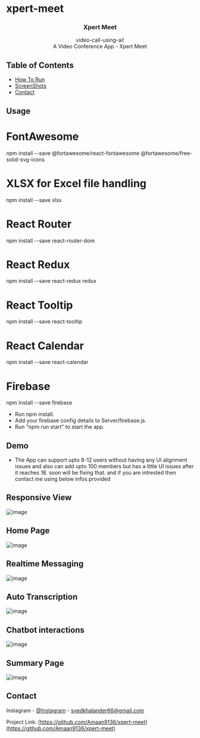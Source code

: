 # xpert-meet

<p align="center">  
  <h3 align="center">Xpert Meet </h3>

  <p align="center">
    video-call-using-ai!
    <br />  
     A Video Conference App - Xpert Meet
    <br />
  </p>
</p>

<!-- TABLE OF CONTENTS -->

## Table of Contents

- [How To Run](#usage)
- [ScreenShots](#demo)
- [Contact](#contact)

<!-- tutorial -->

<!-- Prerequisites -->

## Usage
<!-- install dependencies -->
# FontAwesome
npm install --save @fortawesome/react-fontawesome @fortawesome/free-solid-svg-icons

# XLSX for Excel file handling
npm install --save xlsx

# React Router
npm install --save react-router-dom

# React Redux
npm install --save react-redux redux

# React Tooltip
npm install --save react-tooltip

# React Calendar
npm install --save react-calendar

# Firebase
npm install --save firebase

<!-- run below commands -->
- Run npm install.
- Add your firebase config details to Server/firebase.js.
- Run "npm run start" to start the app.

<!-- Demo -->

## Demo

- The App can support upto 8-12 users without having any UI alignment issues and also can add upto 100 members but has a little UI issues after it reaches 18. soon will be fixing that. and if you are intrested then contact me using below infos provided

## Responsive View
![image](https://github.com/user-attachments/assets/d392e025-a514-4751-9d67-6b47529a4a28)

## Home Page
![image](https://github.com/user-attachments/assets/4f1c6dc1-17ae-4381-8f67-2a4e36a430df)

## Realtime Messaging
![image](https://github.com/user-attachments/assets/020b049b-b0f9-4b8c-af88-63ad1e07b75f)

## Auto Transcription 
![image](https://github.com/user-attachments/assets/78ec8066-4ba2-477d-9edd-7e46bca6f923)

## Chatbot interactions
![image](https://github.com/user-attachments/assets/24255fc2-307c-414d-bc31-474dbe2f8096)

## Summary Page
![image](https://github.com/user-attachments/assets/eab816b3-557a-407b-a53b-c99d74447c4b)

<!-- CONTACT -->

## Contact
Instagram - [@Instagram](https://www.instagram.com/amaan.m.k/) - syedkhalander66@gmail.com 

Project Link: [https://github.com/Amaan9136/xpert-meet](https://github.com/Amaan9136/xpert-meet)
